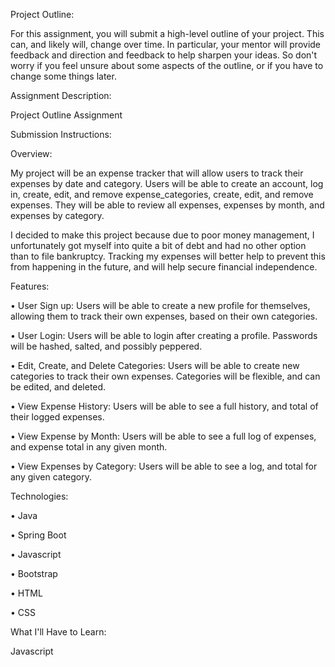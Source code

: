 Project Outline:

For this assignment, you will submit a high-level outline of your project. This can, and likely will, change over time. In particular, your mentor will provide feedback and direction and feedback to help sharpen your ideas. So don't worry if you feel unsure about some aspects of the outline, or if you have to change some things later.

Assignment Description:

Project Outline Assignment

Submission Instructions:

Overview:

My project will be an expense tracker that will allow users to track their expenses by date and category. Users will be able to create an account, log in, create, edit, and remove expense_categories, create, edit, and remove expenses. They will be able to review all expenses, expenses by month, and expenses by category.

I decided to make this project because due to poor money management, I unfortunately got myself into quite a bit of debt and had no other option than to file bankruptcy. Tracking my expenses will better help to prevent this from happening in the future, and will help secure financial independence.

Features:

•	User Sign up: Users will be able to create a new profile for themselves, allowing them to track their own expenses, based on their own categories.

•	User Login: Users will be able to login after creating a profile. Passwords will be hashed, salted, and possibly peppered.

•	Edit, Create, and Delete Categories: Users will be able to create new categories to track their own expenses. Categories will be flexible, and can be edited, and deleted.

•	View Expense History: Users will be able to see a full history, and total of their logged expenses.

•	View Expense by Month: Users will be able to see a full log of expenses, and expense total in any given month.

•	View Expenses by Category: Users will be able to see a log, and total for any given category.

Technologies:

•	Java

•	Spring Boot

•	Javascript

•	Bootstrap

•	HTML

•	CSS

What I'll Have to Learn:

Javascript
